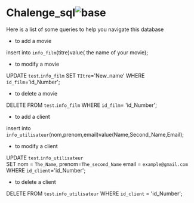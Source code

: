 # Chalenge_sql![base ](https://user-images.githubusercontent.com/100726144/170610870-42487e44-0a60-455e-a059-a27fbb1d75ba.png)


Here is a list of some queries to help you navigate this database

*  to add a movie
 
insert into `info_film`(titre)value( the name of your movie);


*  to modify a movie
 
UPDATE `test`.`info_film` SET `TItre`='New_name' WHERE `id_film`='id_Number';


* to delete a movie

DELETE FROM `test`.`info_film`  WHERE `id_film`= 'id_Number';


*  to add a client

insert into `info_utilisateur`(nom,prenom,email)value(Name,Second_Name,Email);


*  to modify a client

UPDATE  `test`.`info_utilisateur`  
SET 
    nom = `The_Name`,
    prenom=`The_second_Name`
    email = `example@gmail.com`
WHERE
  `id_client`='id_Number'; 
  
  *  to delete a client
  
  DELETE FROM `test`.`info_utilisateur`  WHERE `id_client` = 'id_Number';
